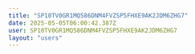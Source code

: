 ```yaml
---
title: "SP10TV0GR1MQ586DNM4FVZSP5FHXE9AK2JDM6ZHG7"
date: 2025-05-05T06:00:42.387Z
user: SP10TV0GR1MQ586DNM4FVZSP5FHXE9AK2JDM6ZHG7
layout: "users"
---
```

    